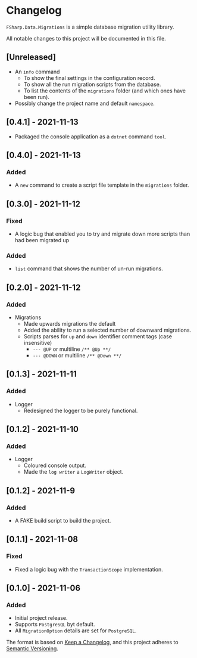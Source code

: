 # Changelog

`FSharp.Data.Migrations` is a simple database migration utility library.

All notable changes to this project will be documented in this file.

## [Unreleased]

- An `info` command
  - To show the final settings in the configuration record.
  - To show all the run migration scripts from the database.
  - To list the contents of the `migrations` folder (and which ones have been run).
- Possibly change the project name and default `namespace`.

## [0.4.1] - 2021-11-13

- Packaged the console application as a `dotnet` command `tool`.

## [0.4.0] - 2021-11-13

### Added

- A `new` command to create a script file template in the `migrations` folder.

## [0.3.0] - 2021-11-12

### Fixed

- A logic bug that enabled you to try and migrate down more scripts than had been migrated up

### Added

- `list` command that shows the number of un-run migrations.

## [0.2.0] - 2021-11-12

### Added

- Migrations
  - Made upwards migrations the default
  - Added the ability to run a selected number of downward migrations.
  - Scripts parses for `up` and `down` identifier comment tags (case insensitive)
    - `--- @UP` or multiline `/** @Up **/`
    - `--- @DOWN` or multiline `/** @Down **/`

## [0.1.3] - 2021-11-11

### Added

- Logger
  - Redesigned the logger to be purely functional.

## [0.1.2] - 2021-11-10

### Added

- Logger
  - Coloured console output.
  - Made the `log writer` a `LogWriter` object.

## [0.1.2] - 2021-11-9

### Added

- A FAKE build script to build the project.

## [0.1.1] - 2021-11-08

### Fixed

- Fixed a logic bug with the `TransactionScope` implementation.

## [0.1.0] - 2021-11-06

### Added

- Initial project release.
- Supports `PostgreSQL` byt default.
- All `MigrationOption` details are set for `PostgreSQL`.

The format is based on [Keep a Changelog](https://keepachangelog.com/en/1.0.0/),
and this project adheres to [Semantic Versioning](https://semver.org/spec/v2.0.0.html).
